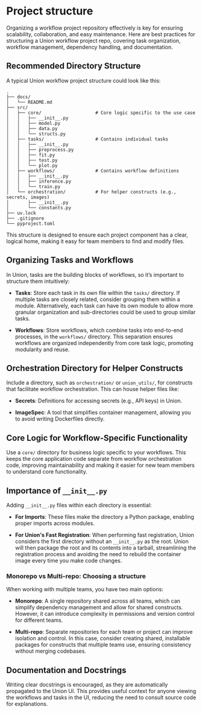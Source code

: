 # Project structure

Organizing a workflow project repository effectively is key for ensuring scalability, collaboration, and easy maintenance.
Here are best practices for structuring a Union workflow project repo, covering task organization, workflow management, dependency handling, and documentation.


## Recommended Directory Structure

A typical Union workflow project structure could look like this:

```{code-block} bash
.
├── docs/
│   └── README.md
├── src/
│   ├── core/                    # Core logic specific to the use case
│   │   ├── __init__.py
│   │   ├── model.py
│   │   ├── data.py
│   │   └── structs.py
│   ├── tasks/                   # Contains individual tasks
│   │   ├── __init__.py
│   │   ├── preprocess.py
│   │   ├── fit.py
│   │   ├── test.py
│   │   └── plot.py
│   ├── workflows/               # Contains workflow definitions
│   │   ├── __init__.py
│   │   ├── inference.py
│   │   └── train.py
│   └── orchestration/           # For helper constructs (e.g., secrets, images)
│       ├── __init__.py
│       └── constants.py
├── uv.lock
├── .gitignore
└── pyproject.toml

```

This structure is designed to ensure each project component has a clear, logical home, making it easy for team members to find and modify files.


## Organizing Tasks and Workflows

In Union, tasks are the building blocks of workflows, so it’s important to structure them intuitively:

* **Tasks**: Store each task in its own file within the `tasks/` directory. If multiple tasks are closely related, consider grouping them within a module. Alternatively, each task can have its own module to allow more granular organization and sub-directories could be used to group similar tasks.

* **Workflows**: Store workflows, which combine tasks into end-to-end processes, in the `workflows/` directory. This separation ensures workflows are organized independently from core task logic, promoting modularity and reuse.


## Orchestration Directory for Helper Constructs

Include a directory, such as `orchestration/` or `union_utils/`, for constructs that facilitate workflow orchestration. This can house helper files like:

* **Secrets**: Definitions for accessing secrets (e.g., API keys) in Union.

* **ImageSpec**: A tool that simplifies container management, allowing you to avoid writing Dockerfiles directly.


## Core Logic for Workflow-Specific Functionality

Use a `core/` directory for business logic specific to your workflows. This keeps the core application code separate from workflow orchestration code, improving maintainability and making it easier for new team members to understand core functionality.


## Importance of `__init__.py`

Adding `__init__.py` files within each directory is essential:

* **For Imports**: These files make the directory a Python package, enabling proper imports across modules.

* **For Union's Fast Registration**: When performing fast registration, Union considers the first directory without an `__init__.py` as the root. Union will then package the root and its contents into a tarball, streamlining the registration process and avoiding the need to rebuild the container image every time you make code changes.


### Monorepo vs Multi-repo: Choosing a structure

When working with multiple teams, you have two main options:

* **Monorepo**: A single repository shared across all teams, which can simplify dependency management and allow for shared constructs. However, it can introduce complexity in permissions and version control for different teams.

* **Multi-repo**: Separate repositories for each team or project can improve isolation and control. In this case, consider creating shared, installable packages for constructs that multiple teams use, ensuring consistency without merging codebases.


## Documentation and Docstrings

Writing clear docstrings is encouraged, as they are automatically propagated to the Union UI. This provides useful context for anyone viewing the workflows and tasks in the UI, reducing the need to consult source code for explanations.

